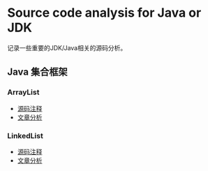 # Source code analysis for Java or JDK

记录一些重要的JDK/Java相关的源码分析。

## Java 集合框架

### ArrayList

* [源码注释](./Collections-framework/ArrayList.java)
* [文章分析](https://fengberlin.github.io/post/java-arraylist-analysis/)

### LinkedList

* [源码注释](./Collections-framework/LinkedList.java)
* [文章分析](https://fengberlin.github.io/post/java-linkedlist-analysis/)
